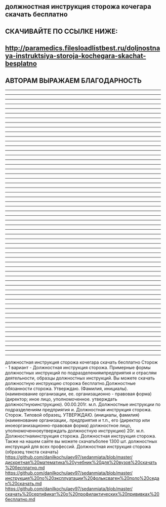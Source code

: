 должностная инструкция сторожа кочегара скачать бесплатно
--------------------------------------------------
СКАЧИВАЙТЕ ПО ССЫЛКЕ НИЖЕ:
--------------------------------------------------
http://paramedics.filesloadlistbest.ru/doljnostnaya-instruktsiya-storoja-kochegara-skachat-besplatno
--------------------------------------------------
АВТОРАМ ВЫРАЖАЕМ БЛАГОДАРНОСТЬ
--------------------------------------------------
--------------------------------------------------
--------------------------------------------------
--------------------------------------------------
--------------------------------------------------
--------------------------------------------------
--------------------------------------------------
--------------------------------------------------
--------------------------------------------------
--------------------------------------------------
--------------------------------------------------
--------------------------------------------------
--------------------------------------------------
--------------------------------------------------
--------------------------------------------------
--------------------------------------------------
--------------------------------------------------
--------------------------------------------------
--------------------------------------------------
--------------------------------------------------
--------------------------------------------------
--------------------------------------------------
--------------------------------------------------
--------------------------------------------------
--------------------------------------------------
--------------------------------------------------
--------------------------------------------------
--------------------------------------------------
--------------------------------------------------
--------------------------------------------------
--------------------------------------------------
--------------------------------------------------
--------------------------------------------------
--------------------------------------------------
--------------------------------------------------
--------------------------------------------------
--------------------------------------------------
--------------------------------------------------
--------------------------------------------------
--------------------------------------------------
--------------------------------------------------
--------------------------------------------------
--------------------------------------------------
--------------------------------------------------
--------------------------------------------------
--------------------------------------------------
--------------------------------------------------
--------------------------------------------------
--------------------------------------------------
--------------------------------------------------
--------------------------------------------------
--------------------------------------------------
--------------------------------------------------
--------------------------------------------------
--------------------------------------------------
--------------------------------------------------
--------------------------------------------------
--------------------------------------------------
--------------------------------------------------
должностная инструкция сторожа кочегара скачать бесплатно Сторож - 1 вариант - Должностная инструкция сторожа. Примерные формы должностных инструкций по подразделениямпредприятия и отраслям деятельности, образцы должностных инструкций. Вы можете скачать должностную инструкцию сторожа бесплатно.Должностные обязанности сторожа. Утверждаю. (Фамилия, инициалы). (наименование организации, ее. организационно - правовая форма) (директор; иное лицо, уполномоченное. утверждать должностнуюинструкцию). 00.00.201г. м.п. Должностные инструкции по подразделениям предприятия и. Должностная инструкция сторожа. Сторож. Типовой образец. УТВЕРЖДАЮ. (инициалы, фамилия) (наименование организации,. предприятия и т.п., его (директор или иноеорганизационно-правовая форма) должностное лицо, уполномоченноеутверждать должностную инструкцию)    20г. м.п. Должностнаяинструкция сторожа. Должностная инструкция сторожа. Также на нашем сайте вы можете скачатьболее 1300 шт. должностных инструкций для всех профессий. Должностная инструкция сторожа (образец текста скачать)
https://github.com/danilkochulaev97/sedanmiata/blob/master/дискретная%20математика%20учебник%20для%20вузов%20скачать%20бесплатно.md
https://github.com/danilkochulaev97/sedanmiata/blob/master/инструкция%20по%20эксплуатации%20фольксваген%20поло%20седан%20скачать.md
https://github.com/danilkochulaev97/sedanmiata/blob/master/скачать%20сертификат%20о%20профилактических%20прививках%20бесплатно.md